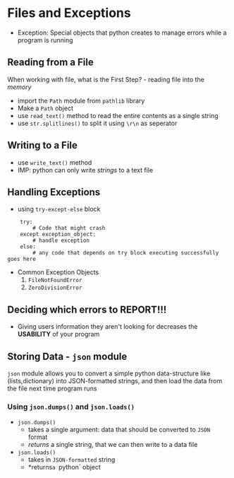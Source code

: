 # Files and Exceptions

- Exception: Special objects that python creates to manage errors while a program is running

## Reading from a File
When working with file, what is the First Step? - reading file into the *memory*
- import the `Path` module from `pathlib` library
- Make a `Path` object
- use `read_text()` method to read the entire contents as a single string
- use `str.splitlines()` to split it using `\r\n` as seperator

## Writing to a File
- use `write_text()` method
- IMP: python can only write *strings* to a text file

## Handling Exceptions
- using `try-except-else` block
```
    try:
        # Code that might crash
    except exception_object:
        # handle exception
    else:
        # any code that depends on try block executing successfully goes here

```
- Common Exception Objects
    1. `FileNotFoundError`
    2. `ZeroDivisionError`

## Deciding which errors to REPORT!!!
- Giving users information they aren't looking for decreases the **USABILITY** of your program

## Storing Data - `json` module
`json` module allows you to convert a simple python data-structure like (lists,dictionary) into JSON-formatted strings, and then load the data from the file next time program runs

### Using `json.dumps()` and `json.loads()`
- `json.dumps()`
    - takes a single argument: data that should be converted to `JSON` format
    - *returns* a single string, that we can then write to a data file
- `json.loads()`
    - takes in `JSON-formatted` string
    - *returns` a  `python` object

